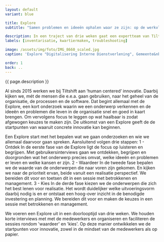 ```yaml
---
layout: default
variant: blue

title: Explore
subtitle: "Samen problemen en ideeën ophalen waar ze zijn: op de werkvloer, op straat, aan het bed."

description: In een traject van drie weken gaat een expertteam van Tiltshift samen met uw eigen mensen de organisatie in en halen problemen en ideeën op van de mensen uit de business.
labels: [inventarisatie, kwartiermaken, troubleshooting]

image: /assets/img/foto/IMG_8660_scaled.jpg
caption: 'Explore "Digitalisering Interne Dienstverlening", Gemeente&nbsp;Amsterdam'

order: 1
back: ..
---
```

{{ page.description }}

Al sinds 2015 werken we bij Tiltshift aan ‘human centered’ innovatie. Daarbij kijken we, mét de mensen die e.e.a. gaan gebruiken, naar het geheel van de organisatie, de processen en de software. Dat begint allemaal met de Explore, een kort onderzoek waarin we een onderwerp verkennen en de ideeën en problemen die leven in de organisatie snel en goed in kaart brengen. Om vervolgens focus te leggen op wat haalbaar is zodat afgewogen keuzes te maken zijn. 
De uitkomst van een Explore geeft de de startpunten van waaruit concrete innovatie kan beginnen. 

<div class="article-image" style="background-image: url(/assets/img/foto/ExploreMethode-canvas.jpg)">
</div>

Een Explore start met het bepalen wat we gaan onderzoeken en wie we allemaal daarvoor gaan spreken. Aansluitend volgen drie stappen:
1 - Ontdek In de eerste fase van de Explore ligt de focus op luisteren en begrijpen. Met gebruikersinterviews gaan we ontdekken, begrijpen en doorgronden wat het onderwerp precies omvat, welke ideeën en problemen er leven en welke kansen er zijn. 
2 - Waardeer In de tweede fase bepalen we de waarde van de onderwerpen die naar voren zijn gekomen. En kijken we naar de prioriteit ervan, beide vanuit een realisatie perspectief. We bereiden dit voor en toetsen dit in een sessie met betrokkenen en management. 
3 - Kies In de derde fase kiezen we de onderwerpen die zich het best lenen voor realisatie. Het wordt duidelijker welke uitvoeringsvorm daarbij nodig is en er ontstaat een hoog-over inzicht in de benodigde investering en planning. We bereiden dit voor en maken de keuzes in een sessie met betrokkenen en management. 

We voeren een Explore uit in een doorlooptijd van drie weken. We houden korte interviews met met de medewerkers en organiseren en faciliteren de sessies rondom 'waardeer' en 'kies'. Op deze manier ontwikkelen we de startpunten voor innovatie, zowel in de mindset van de medewerkers als op papier. 

